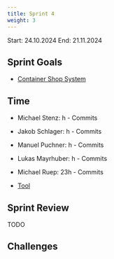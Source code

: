 ```yaml
---
title: Sprint 4
weight: 3
---
```


<title>{{.Title}}</title>

Start: 24.10.2024
End: 21.11.2024

## Sprint Goals

- [Container Shop System](/docs/docs/diagrams/component-diagram)

## Time
- Michael Stenz: h -  Commits
- Jakob Schlager: h -  Commits
- Manuel Puchner: h -  Commits
- Lukas Mayrhuber: h -  Commits
- Michael Ruep: 23h -  Commits

- [Tool](https://timetracking.websters.at)

## Sprint Review
TODO


## Challenges
